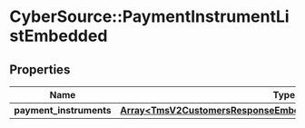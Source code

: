 # CyberSource::PaymentInstrumentListEmbedded

## Properties
Name | Type | Description | Notes
------------ | ------------- | ------------- | -------------
**payment_instruments** | [**Array&lt;TmsV2CustomersResponseEmbeddedDefaultPaymentInstrument&gt;**](TmsV2CustomersResponseEmbeddedDefaultPaymentInstrument.md) |  | [optional] 


